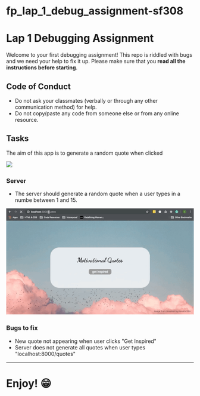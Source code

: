 # fp_lap_1_debug_assignment-sf308
# Lap 1 Debugging Assignment

Welcome to your first debugging assignment!
This repo is riddled with bugs and we need your help to fix it up.
Please make sure that you **read all the instructions before starting**.


## Code of Conduct
- Do not ask your classmates (verbally or through any other communication method) for help.
- Do not copy/paste any code from someone else or from any online resource.


## Tasks
The aim of this app is to generate a random quote when clicked

![](__demos/assessment-1-giphy.gif)


### Server
- The server should generate a random quote when a user types in a numbe between 1 and 15.

![](__demos/app-routes.gif)

### Bugs to fix
- New quote not appearing when user clicks "Get Inspired"
- Server does not generate all quotes when user types "localhost:8000/quotes"
***

# Enjoy! 😁
